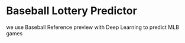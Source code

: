 # Baseball Lottery Predictor
we use Baseball Reference preview with Deep Learning to predict MLB games

